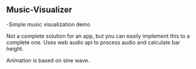 ## Music-Visualizer
-Simple music visualization demo

Not a complete solution for an app, but you can easily implement this to a complete one. Uses web audio api to process audio and calculate bar height.


Animation is based on sine wave.
